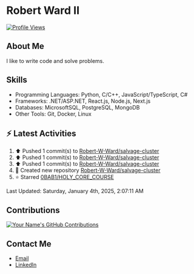 
# Robert Ward II

[![Profile Views](https://komarev.com/ghpvc/?username=Robert-W-Ward)](https://github.com/Robert-W-Ward)

## About Me
I like to write code and solve problems.

## Skills
- Programming Languages: Python, C/C++, JavaScript/TypeScript, C#
- Frameworks: .NET/ASP.NET, React.js, Node.js, Next.js
- Databases: MicrosoftSQL, PostgreSQL, MongoDB
- Other Tools: Git, Docker, Linux

## :zap: Latest Activities
<!--RECENT_ACTIVITY:start-->
1. ⬆️ Pushed 1 commit(s) to [Robert-W-Ward/salvage-cluster](https://github.com/Robert-W-Ward/salvage-cluster)
2. ⬆️ Pushed 1 commit(s) to [Robert-W-Ward/salvage-cluster](https://github.com/Robert-W-Ward/salvage-cluster)
3. ⬆️ Pushed 1 commit(s) to [Robert-W-Ward/salvage-cluster](https://github.com/Robert-W-Ward/salvage-cluster)
4. 📔 Created new repository [Robert-W-Ward/salvage-cluster](https://github.com/Robert-W-Ward/salvage-cluster)
5. ⭐ Starred [0BAB1/HOLY_CORE_COURSE](https://github.com/0BAB1/HOLY_CORE_COURSE)
<!--RECENT_ACTIVITY:end-->

<!--RECENT_ACTIVITY:last_update-->
Last Updated: Saturday, January 4th, 2025, 2:07:11 AM
<!--RECENT_ACTIVITY:last_update_end-->

<!--END_SECTIN:activity-->
## Contributions
[![Your Name's GitHub Contributions](https://github-readme-streak-stats.herokuapp.com/?user=Robert-W-Ward&theme=radical)](https://github.com/your-username)

## Contact Me
- [Email](mailto:robertwesleyward2019@gmail.com)
- [LinkedIn](https://linkedin.com/in/https://www.linkedin.com/in/robert-ward-ii/)
